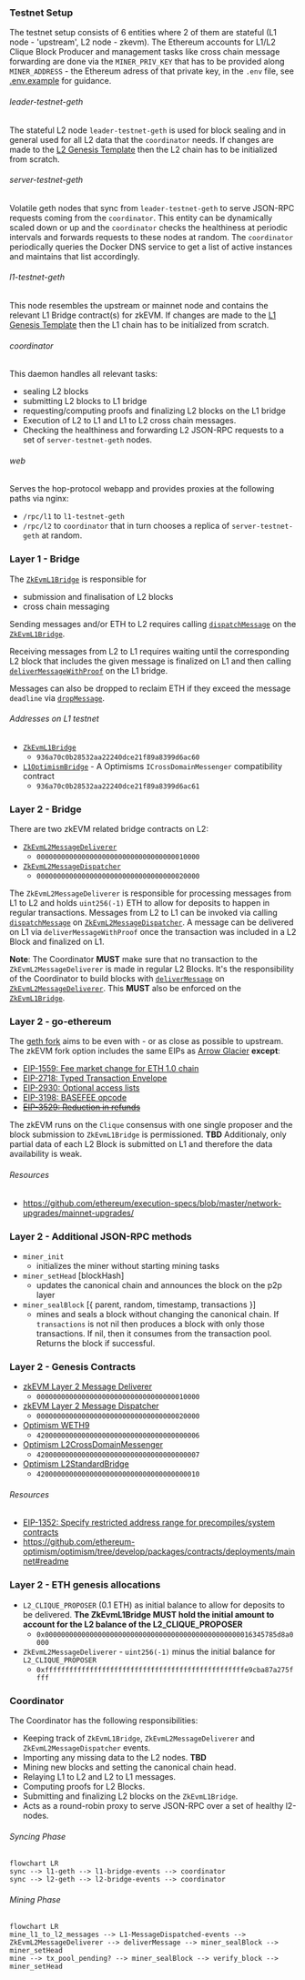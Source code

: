 ### Testnet Setup
The testnet setup consists of 6 entities where 2 of them are stateful (L1 node - 'upstream', L2 node - zkevm).
The Ethereum accounts for L1/L2 Clique Block Producer and management tasks like cross chain message forwarding are done via the
`MINER_PRIV_KEY` that has to be provided along `MINER_ADDRESS` - the Ethereum adress of that private key, in the `.env` file, see [.env.example][env-example] for guidance.

###### leader-testnet-geth
The stateful L2 node `leader-testnet-geth` is used for block sealing and in general used for all L2 data that the `coordinator` needs.
If changes are made to the [L2 Genesis Template][l2-genesis-template] then the L2 chain has to be initialized from scratch.

###### server-testnet-geth
Volatile geth nodes that sync from `leader-testnet-geth` to serve JSON-RPC requests coming from the `coordinator`.
This entity can be dynamically scaled down or up and the `coordinator` checks the healthiness at periodic intervals and forwards requests to these nodes at random.
The `coordinator` periodically queries the Docker DNS service to get a list of active instances and maintains that list accordingly.

###### l1-testnet-geth
This node resembles the upstream or mainnet node and contains the relevant L1 Bridge contract(s) for zkEVM.
If changes are made to the [L1 Genesis Template][l1-genesis-template] then the L1 chain has to be initialized from scratch.

###### coordinator
This daemon handles all relevant tasks:
- sealing L2 blocks
- submitting L2 blocks to L1 bridge
- requesting/computing proofs and finalizing L2 blocks on the L1 bridge
- Execution of L2 to L1 and L1 to L2 cross chain messages.
- Checking the healthiness and forwarding L2 JSON-RPC requests to a set of `server-testnet-geth` nodes.

###### web
Serves the hop-protocol webapp and provides proxies at the following paths via nginx:
- `/rpc/l1` to `l1-testnet-geth`
- `/rpc/l2` to `coordinator` that in turn chooses a replica of `server-testnet-geth` at random.

### Layer 1 - Bridge

The [`ZkEvmL1Bridge`][ZkEvmL1Bridge] is responsible for
- submission and finalisation of L2 blocks
- cross chain messaging

Sending messages and/or ETH to L2 requires calling [`dispatchMessage`][IZkEvmMessageDispatcher] on the [`ZkEvmL1Bridge`][ZkEvmL1Bridge].

Receiving messages from L2 to L1 requires waiting until the corresponding L2 block that includes the given message is finalized on L1 and then calling
[`deliverMessageWithProof`][IZkEvmMessageDelivererWithProof] on the L1 bridge.

Messages can also be dropped to reclaim ETH if they exceed the message `deadline` via [`dropMessage`][IZkEvmMessageDispatcher].

###### Addresses on L1 testnet
- [`ZkEvmL1Bridge`][ZkEvmL1Bridge]
  - `936a70c0b28532aa22240dce21f89a8399d6ac60`
- [`L1OptimismBridge`](https://github.com/appliedzkp/zkevm-chain/blob/master/contracts/optimism/L1OptimismBridge.sol) - A Optimisms `ICrossDomainMessenger` compatibility contract
  - `936a70c0b28532aa22240dce21f89a8399d6ac61`

### Layer 2 - Bridge

There are two zkEVM related bridge contracts on L2:

- [`ZkEvmL2MessageDeliverer`][ZkEvmL2MessageDeliverer]
  - `0000000000000000000000000000000000010000`
- [`ZkEvmL2MessageDispatcher`][ZkEvmL2MessageDispatcher]
  - `0000000000000000000000000000000000020000`

The `ZkEvmL2MessageDeliverer` is responsible for processing messages from L1 to L2 and holds `uint256(-1)` ETH to allow for deposits to happen in regular transactions.
Messages from L2 to L1 can be invoked via calling [`dispatchMessage`][IZkEvmMessageDispatcher] on [`ZkEvmL2MessageDispatcher`][ZkEvmL2MessageDispatcher]. A message can be delivered on L1 via `deliverMessageWithProof` once the transaction was included in a L2 Block and finalized on L1.

**Note**: The Coordinator **MUST** make sure that no transaction to the `ZkEvmL2MessageDeliverer` is made in regular L2 Blocks. It's the responsibility of the Coordinator to build blocks with [`deliverMessage`][IZkEvmMessageDelivererWithoutProof] on [`ZkEvmL2MessageDeliverer`][ZkEvmL2MessageDeliverer]. This **MUST** also be enforced on the [`ZkEvmL1Bridge`][ZkEvmL1Bridge].

### Layer 2 - go-ethereum

The [geth fork](https://github.com/appliedzkp/go-ethereum) aims to be even with - or as close as possible to upstream.
The zkEVM fork option includes the same EIPs as
[Arrow Glacier](https://github.com/ethereum/execution-specs/blob/master/network-upgrades/mainnet-upgrades/arrow-glacier.md)
**except**:
- [EIP-1559: Fee market change for ETH 1.0 chain](https://eips.ethereum.org/EIPS/eip-1559)
- [EIP-2718: Typed Transaction Envelope](https://eips.ethereum.org/EIPS/eip-2718)
- [EIP-2930: Optional access lists](https://eips.ethereum.org/EIPS/eip-2930)
- [EIP-3198: BASEFEE opcode](https://eips.ethereum.org/EIPS/eip-3198)
- ~~[EIP-3529: Reduction in refunds](https://eips.ethereum.org/EIPS/eip-3529)~~

The zkEVM runs on the `Clique` consensus with one single proposer and the block submission to `ZkEvmL1Bridge` is permissioned.
**TBD**
Additionaly, only partial data of each L2 Block is submitted on L1 and therefore the data availability is weak.

###### Resources
- https://github.com/ethereum/execution-specs/blob/master/network-upgrades/mainnet-upgrades/

### Layer 2 - Additional JSON-RPC methods
- `miner_init`
  - initializes the miner without starting mining tasks
- `miner_setHead` [blockHash]
  - updates the canonical chain and announces the block on the p2p layer
- `miner_sealBlock` [{ parent, random, timestamp, transactions }]
  - mines and seals a block without changing the canonical chain.
    If `transactions` is not nil then produces a block with only those transactions. If nil, then it consumes from the transaction pool.
    Returns the block if successful.

### Layer 2 - Genesis Contracts
- [zkEVM Layer 2 Message Deliverer](https://github.com/appliedzkp/zkevm-chain/blob/master/contracts/ZkEvmL2MessageDeliverer.sol)
  - `0000000000000000000000000000000000010000`
- [zkEVM Layer 2 Message Dispatcher](https://github.com/appliedzkp/zkevm-chain/blob/master/contracts/ZkEvmL2MessageDispatcher.sol)
  - `0000000000000000000000000000000000020000`
- [Optimism WETH9](https://optimistic.etherscan.io/address/0x4200000000000000000000000000000000000006)
  - `4200000000000000000000000000000000000006`
- [Optimism L2CrossDomainMessenger](https://optimistic.etherscan.io/address/0x4200000000000000000000000000000000000007)
  - `4200000000000000000000000000000000000007`
- [Optimism L2StandardBridge](https://optimistic.etherscan.io/address/0x4200000000000000000000000000000000000010)
  - `4200000000000000000000000000000000000010`

###### Resources
- [EIP-1352: Specify restricted address range for precompiles/system contracts](https://eips.ethereum.org/EIPS/eip-1352)
- https://github.com/ethereum-optimism/optimism/tree/develop/packages/contracts/deployments/mainnet#readme

### Layer 2 - ETH genesis allocations
- `L2_CLIQUE_PROPOSER` (0.1 ETH) as initial balance to allow for deposits to be delivered.
  **The ZkEvmL1Bridge **MUST** hold the initial amount to account for the L2 balance of the L2_CLIQUE_PROPOSER**
  - `0x000000000000000000000000000000000000000000000000016345785d8a0000`
- `ZkEvmL2MessageDeliverer` - `uint256(-1)` minus the initial balance for `L2_CLIQUE_PROPOSER`
  - `0xfffffffffffffffffffffffffffffffffffffffffffffffffe9cba87a275ffff`

### Coordinator
The Coordinator has the following responsibilities:
- Keeping track of `ZkEvmL1Bridge`, `ZkEvmL2MessageDeliverer` and `ZkEvmL2MessageDispatcher` events.
- Importing any missing data to the L2 nodes. **TBD**
- Mining new blocks and setting the canonical chain head.
- Relaying L1 to L2 and L2 to L1 messages.
- Computing proofs for L2 Blocks.
- Submitting and finalizing L2 blocks on the `ZkEvmL1Bridge`.
- Acts as a round-robin proxy to serve JSON-RPC over a set of healthy l2-nodes.

###### Syncing Phase
```mermaid
flowchart LR
sync --> l1-geth --> l1-bridge-events --> coordinator
sync --> l2-geth --> l2-bridge-events --> coordinator
```
###### Mining Phase
```mermaid
flowchart LR
mine_l1_to_l2_messages --> L1-MessageDispatched-events --> ZkEvmL2MessageDeliverer --> deliverMessage --> miner_sealBlock --> miner_setHead
mine --> tx_pool_pending? --> miner_sealBlock --> verify_block --> miner_setHead
```

[IZkEvmMessageDispatcher]: https://github.com/appliedzkp/zkevm-chain/blob/master/contracts/interfaces/IZkEvmMessageDispatcher.sol
[ZkEvmL2MessageDispatcher]: https://github.com/appliedzkp/zkevm-chain/blob/master/contracts/ZkEvmL2MessageDispatcher.sol
[ZkEvmL2MessageDeliverer]: https://github.com/appliedzkp/zkevm-chain/blob/master/contracts/ZkEvmL2MessageDeliverer.sol
[IZkEvmMessageDelivererWithProof]: https://github.com/appliedzkp/zkevm-chain/blob/master/contracts/interfaces/IZkEvmMessageDelivererWithProof.sol
[IZkEvmMessageDelivererWithoutProof]: https://github.com/appliedzkp/zkevm-chain/blob/master/contracts/interfaces/IZkEvmMessageDelivererWithoutProof.sol
[ZkEvmL1Bridge]: https://github.com/appliedzkp/zkevm-chain/blob/master/contracts/ZkEvmL1Bridge.sol
[l1-genesis-template]: https://github.com/appliedzkp/zkevm-chain/blob/master/testnet/l1-genesis-template.json
[l2-genesis-template]: https://github.com/appliedzkp/zkevm-chain/blob/master/testnet/l2-genesis-template.json
[env-example]: https://github.com/appliedzkp/zkevm-chain/blob/master/.env.example
